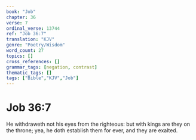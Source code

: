 ```yaml
---
book: "Job"
chapter: 36
verse: 7
ordinal_verse: 13744
ref: "Job 36:7"
translation: "KJV"
genre: "Poetry/Wisdom"
word_count: 27
topics: []
cross_references: []
grammar_tags: [negation, contrast]
thematic_tags: []
tags: ["Bible","KJV","Job"]
---
```


# Job 36:7

He withdraweth not his eyes from the righteous: but with kings are they on the throne; yea, he doth establish them for ever, and they are exalted.
